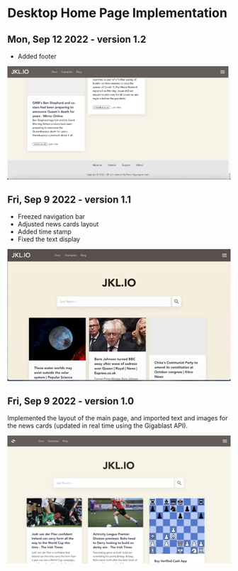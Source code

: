 # Desktop Home Page Implementation

## Mon, Sep 12 2022 - version 1.2

- Added footer

![alt text](/footer.png)

## Fri, Sep 9 2022 - version 1.1

- Freezed navigation bar
- Adjusted news cards layout
- Added time stamp
- Fixed the text display

![alt text](/gif_v1.1.gif)

## Fri, Sep 9 2022 - version 1.0

Implemented the layout of the main page, and imported text and images for the news cards (updated in real time using the Gigablast API).

![alt text](/screen_shot_v1.png)